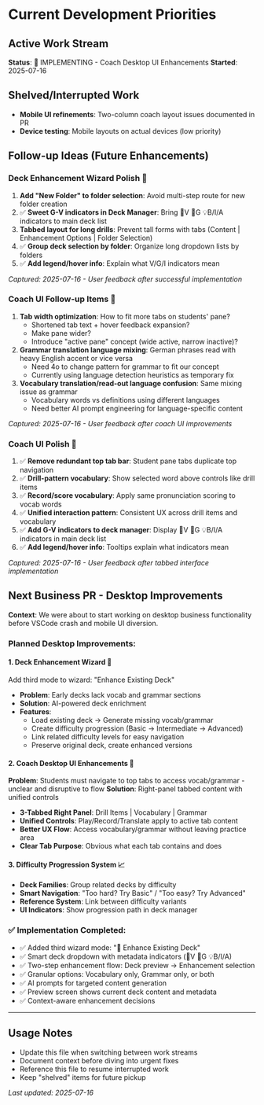 # Current Development Priorities

## Active Work Stream
**Status**: 🚀 IMPLEMENTING - Coach Desktop UI Enhancements
**Started**: 2025-07-16

## Shelved/Interrupted Work
- **Mobile UI refinements**: Two-column coach layout issues documented in PR
- **Device testing**: Mobile layouts on actual devices (low priority)

## Follow-up Ideas (Future Enhancements)

### **Deck Enhancement Wizard Polish** 🔧
1. **Add "New Folder" to folder selection**: Avoid multi-step route for new folder creation
2. ✅ **Sweet G-V indicators in Deck Manager**: Bring 📖V 📝G 💡B/I/A indicators to main deck list
3. **Tabbed layout for long drills**: Prevent tall forms with tabs (Content | Enhancement Options | Folder Selection)
4. ✅ **Group deck selection by folder**: Organize long dropdown lists by folders
5. ✅ **Add legend/hover info**: Explain what V/G/I indicators mean

*Captured: 2025-07-16 - User feedback after successful implementation*

### **Coach UI Follow-up Items** 🎤
1. **Tab width optimization**: How to fit more tabs on students' pane? 
   - Shortened tab text + hover feedback expansion?
   - Make pane wider?
   - Introduce "active pane" concept (wide active, narrow inactive)?
2. **Grammar translation language mixing**: German phrases read with heavy English accent or vice versa
   - Need 4o to change pattern for grammar to fit our concept
   - Currently using language detection heuristics as temporary fix
3. **Vocabulary translation/read-out language confusion**: Same mixing issue as grammar
   - Vocabulary words vs definitions using different languages
   - Need better AI prompt engineering for language-specific content

*Captured: 2025-07-16 - User feedback after coach UI improvements*

### **Coach UI Polish** 🎤
1. ✅ **Remove redundant top tab bar**: Student pane tabs duplicate top navigation
2. ✅ **Drill-pattern vocabulary**: Show selected word above controls like drill items
3. ✅ **Record/score vocabulary**: Apply same pronunciation scoring to vocab words
4. ✅ **Unified interaction pattern**: Consistent UX across drill items and vocabulary
5. ✅ **Add G-V indicators to deck manager**: Display 📖V 📝G 💡B/I/A indicators in main deck list
6. ✅ **Add legend/hover info**: Tooltips explain what indicators mean

*Captured: 2025-07-16 - User feedback after tabbed interface implementation*

## Next Business PR - Desktop Improvements
**Context**: We were about to start working on desktop business functionality before VSCode crash and mobile UI diversion.

### Planned Desktop Improvements:

#### 1. **Deck Enhancement Wizard** 🔧
Add third mode to wizard: "Enhance Existing Deck"
- **Problem**: Early decks lack vocab and grammar sections
- **Solution**: AI-powered deck enrichment
- **Features**:
  - Load existing deck → Generate missing vocab/grammar
  - Create difficulty progression (Basic → Intermediate → Advanced)
  - Link related difficulty levels for easy navigation
  - Preserve original deck, create enhanced versions

#### 2. **Coach Desktop UI Enhancements** 🎤
**Problem**: Students must navigate to top tabs to access vocab/grammar - unclear and disruptive to flow
**Solution**: Right-panel tabbed content with unified controls
- **3-Tabbed Right Panel**: Drill Items | Vocabulary | Grammar
- **Unified Controls**: Play/Record/Translate apply to active tab content
- **Better UX Flow**: Access vocabulary/grammar without leaving practice area
- **Clear Tab Purpose**: Obvious what each tab contains and does

#### 3. **Difficulty Progression System** 📈
- **Deck Families**: Group related decks by difficulty
- **Smart Navigation**: "Too hard? Try Basic" / "Too easy? Try Advanced"
- **Reference System**: Link between difficulty variants
- **UI Indicators**: Show progression path in deck manager

### ✅ Implementation Completed:
- ✅ Added third wizard mode: "🔧 Enhance Existing Deck"
- ✅ Smart deck dropdown with metadata indicators (📖V 📝G 💡B/I/A)
- ✅ Two-step enhancement flow: Deck preview → Enhancement selection
- ✅ Granular options: Vocabulary only, Grammar only, or both
- ✅ AI prompts for targeted content generation
- ✅ Preview screen shows current deck content and metadata
- ✅ Context-aware enhancement decisions

---

## Usage Notes
- Update this file when switching between work streams
- Document context before diving into urgent fixes
- Reference this file to resume interrupted work
- Keep "shelved" items for future pickup

*Last updated: 2025-07-16*